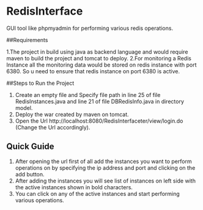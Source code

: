 # RedisInterface
GUI tool like phpmyadmin for performing various redis operations.

##Requirements

1.The project in build using java as backend language and would require maven to build the project and tomcat to deploy.
2.For monitoring a Redis Instance all the monitoring data would be stored on redis instance with port 6380. So u need to ensure that redis instance on port 6380 is active.

##Steps to Run the Project

1. Create an empty file and Specify file path in line 25 of file RedisInstances.java and line 21 of file DBRedisInfo.java in directory model.
2. Deploy the war created by maven on tomcat.
3. Open the Url http://localhost:8080/RedisInterfaceter/view/login.do (Change the Url accordingly).

## Quick Guide

1. After opening the url first of all add the instances you want to perform operations on by specifying the ip address and port and clicking on the add button.
2. After adding the instances you will see list of instances on left side with the active instances shown in bold characters.
3. You can click on any of the active instances and start performing various operations.

